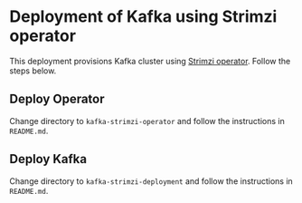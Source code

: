 # Deployment of Kafka using Strimzi operator

This deployment provisions Kafka cluster using
[Strimzi operator](https://github.com/strimzi/strimzi-kafka-operator). Follow
the steps below.

## Deploy Operator

Change directory to `kafka-strimzi-operator` and follow the instructions in
`README.md`.

## Deploy Kafka

Change directory to `kafka-strimzi-deployment` and follow the instructions in
`README.md`.
